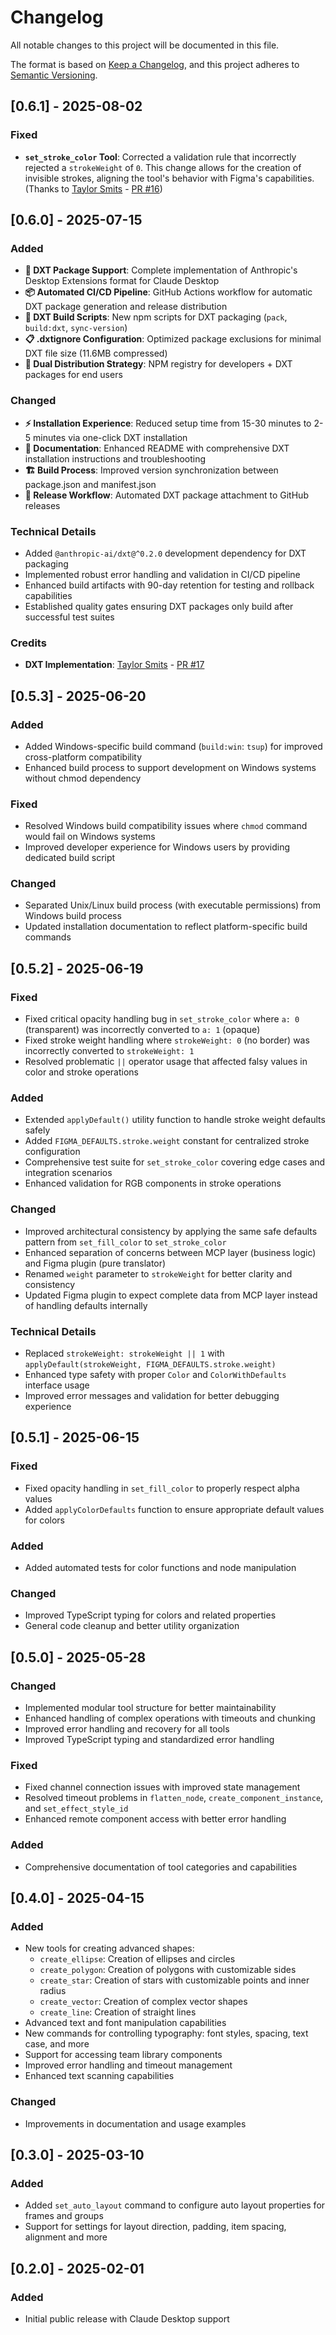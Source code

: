 # Changelog

All notable changes to this project will be documented in this file.

The format is based on [Keep a Changelog](https://keepachangelog.com/en/1.1.0/),
and this project adheres to [Semantic Versioning](https://semver.org/spec/v2.0.0.html).

## [0.6.1] - 2025-08-02

### Fixed
- **`set_stroke_color` Tool**: Corrected a validation rule that incorrectly rejected a `strokeWeight` of `0`. This change allows for the creation of invisible strokes, aligning the tool's behavior with Figma's capabilities. (Thanks to [Taylor Smits](https://github.com/smitstay) - [PR #16](https://github.com/arinspunk/claude-talk-to-figma-mcp/pull/16))

## [0.6.0] - 2025-07-15

### Added
- **🚀 DXT Package Support**: Complete implementation of Anthropic's Desktop Extensions format for Claude Desktop
- **📦 Automated CI/CD Pipeline**: GitHub Actions workflow for automatic DXT package generation and release distribution
- **🔧 DXT Build Scripts**: New npm scripts for DXT packaging (`pack`, `build:dxt`, `sync-version`)
- **📋 .dxtignore Configuration**: Optimized package exclusions for minimal DXT file size (11.6MB compressed)
- **🎯 Dual Distribution Strategy**: NPM registry for developers + DXT packages for end users

### Changed
- **⚡ Installation Experience**: Reduced setup time from 15-30 minutes to 2-5 minutes via one-click DXT installation
- **📖 Documentation**: Enhanced README with comprehensive DXT installation instructions and troubleshooting
- **🏗️ Build Process**: Improved version synchronization between package.json and manifest.json
- **🔄 Release Workflow**: Automated DXT package attachment to GitHub releases

### Technical Details
- Added `@anthropic-ai/dxt@^0.2.0` development dependency for DXT packaging
- Implemented robust error handling and validation in CI/CD pipeline
- Enhanced build artifacts with 90-day retention for testing and rollback capabilities
- Established quality gates ensuring DXT packages only build after successful test suites

### Credits
- **DXT Implementation**: [Taylor Smits](https://github.com/smitstay) - [PR #17](https://github.com/arinspunk/claude-talk-to-figma-mcp/pull/17)

## [0.5.3] - 2025-06-20

### Added
- Added Windows-specific build command (`build:win`: `tsup`) for improved cross-platform compatibility
- Enhanced build process to support development on Windows systems without chmod dependency

### Fixed
- Resolved Windows build compatibility issues where `chmod` command would fail on Windows systems
- Improved developer experience for Windows users by providing dedicated build script

### Changed
- Separated Unix/Linux build process (with executable permissions) from Windows build process
- Updated installation documentation to reflect platform-specific build commands

## [0.5.2] - 2025-06-19

### Fixed
- Fixed critical opacity handling bug in `set_stroke_color` where `a: 0` (transparent) was incorrectly converted to `a: 1` (opaque)
- Fixed stroke weight handling where `strokeWeight: 0` (no border) was incorrectly converted to `strokeWeight: 1`
- Resolved problematic `||` operator usage that affected falsy values in color and stroke operations

### Added
- Extended `applyDefault()` utility function to handle stroke weight defaults safely
- Added `FIGMA_DEFAULTS.stroke.weight` constant for centralized stroke configuration
- Comprehensive test suite for `set_stroke_color` covering edge cases and integration scenarios
- Enhanced validation for RGB components in stroke operations

### Changed
- Improved architectural consistency by applying the same safe defaults pattern from `set_fill_color` to `set_stroke_color`
- Enhanced separation of concerns between MCP layer (business logic) and Figma plugin (pure translator)
- Renamed `weight` parameter to `strokeWeight` for better clarity and consistency
- Updated Figma plugin to expect complete data from MCP layer instead of handling defaults internally

### Technical Details
- Replaced `strokeWeight: strokeWeight || 1` with `applyDefault(strokeWeight, FIGMA_DEFAULTS.stroke.weight)`
- Enhanced type safety with proper `Color` and `ColorWithDefaults` interface usage
- Improved error messages and validation for better debugging experience

## [0.5.1] - 2025-06-15

### Fixed
- Fixed opacity handling in `set_fill_color` to properly respect alpha values
- Added `applyColorDefaults` function to ensure appropriate default values for colors

### Added
- Added automated tests for color functions and node manipulation

### Changed
- Improved TypeScript typing for colors and related properties
- General code cleanup and better utility organization

## [0.5.0] - 2025-05-28

### Changed
- Implemented modular tool structure for better maintainability
- Enhanced handling of complex operations with timeouts and chunking
- Improved error handling and recovery for all tools
- Improved TypeScript typing and standardized error handling

### Fixed
- Fixed channel connection issues with improved state management
- Resolved timeout problems in `flatten_node`, `create_component_instance`, and `set_effect_style_id`
- Enhanced remote component access with better error handling

### Added
- Comprehensive documentation of tool categories and capabilities

## [0.4.0] - 2025-04-15

### Added
- New tools for creating advanced shapes:
  - `create_ellipse`: Creation of ellipses and circles
  - `create_polygon`: Creation of polygons with customizable sides
  - `create_star`: Creation of stars with customizable points and inner radius
  - `create_vector`: Creation of complex vector shapes
  - `create_line`: Creation of straight lines
- Advanced text and font manipulation capabilities
- New commands for controlling typography: font styles, spacing, text case, and more
- Support for accessing team library components
- Improved error handling and timeout management
- Enhanced text scanning capabilities

### Changed
- Improvements in documentation and usage examples

## [0.3.0] - 2025-03-10

### Added
- Added `set_auto_layout` command to configure auto layout properties for frames and groups
- Support for settings for layout direction, padding, item spacing, alignment and more

## [0.2.0] - 2025-02-01

### Added
- Initial public release with Claude Desktop support
